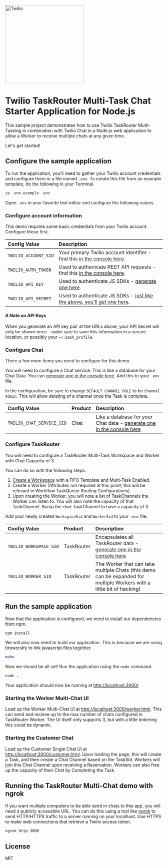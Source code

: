 <a href="https://www.twilio.com">
  <img src="https://static0.twilio.com/marketing/bundles/marketing/img/logos/wordmark-red.svg" alt="Twilio" width="250" />
</a>

# Twilio TaskRouter Multi-Task Chat Starter Application for Node.js

This sample project demonstrates how to use Twilio TaskRouter Multi-Tasking in combination with Twilio Chat in a Node.js web 
application to allow a Worker to receive multiple chats at any given time. 

Let's get started!

## Configure the sample application

To run the application, you'll need to gather your Twilio account credentials and configure them
in a file named `.env`. To create this file from an example template, do the following in your
Terminal.

```bash
cp .env.example .env
```

Open `.env` in your favorite text editor and configure the following values.

### Configure account information

This demo requires some basic credentials from your Twilio account. Configure these first.

| Config Value  | Description |
| :-------------  |:------------- |
`TWILIO_ACCOUNT_SID` | Your primary Twilio account identifier - find this [in the console here](https://www.twilio.com/console).
`TWILIO_AUTH_TOKEN` | Used to authenicate REST API requests - find this [in the console here](https://www.twilio.com/console).
`TWILIO_API_KEY` | Used to authenticate JS SDKs - [generate one here](https://www.twilio.com/console/chat/dev-tools/api-keys).
`TWILIO_API_SECRET` | Used to authenticate JS SDKs - [just like the above, you'll get one here](https://www.twilio.com/console/chat/dev-tools/api-keys).

#### A Note on API Keys

When you generate an API key pair at the URLs above, your API Secret will only be shown once - 
make sure to save this information in a secure location, or possibly your `~/.bash_profile`.

### Configure Chat

There a few more items you need to configure for this demo.

You will need to configure a Chat service. This is like a database for your Chat Data. You can [generate one in the console here](https://www.twilio.com/console/chat/services). Add this to your `.env` file.

In the configuration, be sure to change `DEFAULT CHANNEL ROLE` to be `Channel Admin`. This will allow deleting of a channel once the Task is complete. 

| Config Value  | Product | Description |
| :-------------  |:------------- |:------------- |
`TWILIO_CHAT_SERVICE_SID` | Chat | Like a database for your Chat data - [generate one in the console here](https://www.twilio.com/console/chat/services)

### Configure TaskRouter

You will need to configure a TaskRouter Multi-Task Workspace and Worker with Chat Capacity of 3. 

You can do so with the following steps:

1. [Create a Workspace](https://www.twilio.com/console/taskrouter/workspaces) with a FIFO Template and Multi-Task Enabled.
2. Create a Worker (Attributes not required at this point; this will be relevant in Workflow TaskQueue Routing Configurations).
3. Upon creating the Worker, you will note a list of TaskChannels the Worker can listen to. You will also note the capacity of that TaskChannel. Bump the `chat` TaskChannel to have a capacity of 3.

Add your newly created `WorkspaceSid` and `WorkerSid` to your `.env` file.

| Config Value  | Product | Description |
| :-------------  |:------------- |:------------- |
`TWILIO_WORKSPACE_SID` | TaskRouter | Encapsulates all TaskRouter data - [generate one in the console here](https://www.twilio.com/console/taskrouter/workspaces)
`TWILIO_WORKER_SID` | TaskRouter | The Worker that can take multiple Chats (this demo can be expanded for multiple Workers with a little bit of hacking)

## Run the sample application

Now that the application is configured, we need to install our dependencies from npm.

```bash
npm install
```

We will also now need to build our application. This is because we are using browersify to link javascript files together.

```bash
make
```

Now we should be all set! Run the application using the `node` command.

```bash
node .
```

Your application should now be running at [http://localhost:3000/](http://localhost:3000/). 

### Starting the Worker Multi-Chat UI

Load up the Worker Multi-Chat UI at [http://localhost:3000/worker.html](http://localhost:3000/worker.html). This can send and recieve up to the max number of chats configured in TaskRouter Worker. The UI itself only supports 3, but with a little tinkering this could be dynamic.

### Starting the Customer Chat

Load up the Customer Single Chat UI at [http://localhost:3000/customer.html](http://localhost:3000/customer.html). Upon loading the page, this will create a Task, and then create a Chat Channel based on the TaskSid. Workers will join this Chat Channel upon receiving a Reservation. Workers can also free up the capacity of their Chat by Completing the Task.

## Running the TaskRouter Multi-Chat demo with ngrok

If you want multiple computers to be able send in chats to this app, you will need a publicly accessible URL. You can do this using a tool like [ngrok](https://ngrok.com/) to send HTTP/HTTPS traffic to a server running on your localhost. Use HTTPS to make web connections that retrieve a Twilio access token.

```bash
ngrok http 3000
```

## License
MIT
